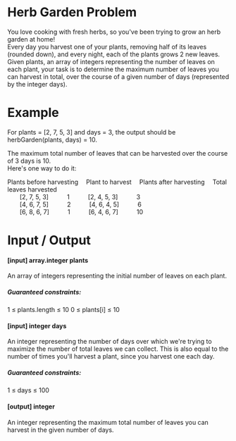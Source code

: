 # Herb Garden Problem

You love cooking with fresh herbs, so you've been trying to grow an herb garden at home!  
Every day you harvest one of your plants, removing half of its leaves (rounded down), and every night, each of the plants grows 2 new leaves.  
Given plants, an array of integers representing the number of leaves on each plant, your task is to determine the maximum number of leaves you can harvest in total, over the course of a given number of days (represented by the integer days).

# Example  
For plants = [2, 7, 5, 3] and days = 3,  the output should be herbGarden(plants, days) = 10.

The maximum total number of leaves that can be harvested over the course of 3 days is 10.  
Here's one way to do it:

Plants before harvesting &emsp;Plant to harvest &emsp;Plants after harvesting &emsp;Total leaves harvested  
&emsp;&emsp;[2, 7, 5, 3]&emsp;&emsp;&emsp;1&emsp;&emsp;&emsp;[2, 4, 5, 3]&emsp;&emsp;&emsp;3  
&emsp;&emsp;[4, 6, 7, 5]&emsp;&emsp;&emsp;2&emsp;&emsp;&emsp;[4, 6, 4, 5]&emsp;&emsp;&emsp;6  
&emsp;&emsp;[6, 8, 6, 7]&emsp;&emsp;&emsp;1&emsp;&emsp;&emsp;[6, 4, 6, 7]&emsp;&emsp;&emsp;10  

# Input / Output

<h4>[input] array.integer plants</h4>An array of integers representing the initial number of leaves on each plant.

<h5>Guaranteed constraints:</h5>1 ≤ plants.length ≤ 10  
0 ≤ plants[i] ≤ 10  

<h4>[input] integer days</h4>An integer representing the number of days over which we're trying to maximize the number of total leaves we can collect.  
This is also equal to the number of times you'll harvest a plant, since you harvest one each day.

<h5>Guaranteed constraints:</h5>1 ≤ days ≤ 100

<h4>[output] integer</h4>An integer representing the maximum total number of leaves you can harvest in the given number of days.